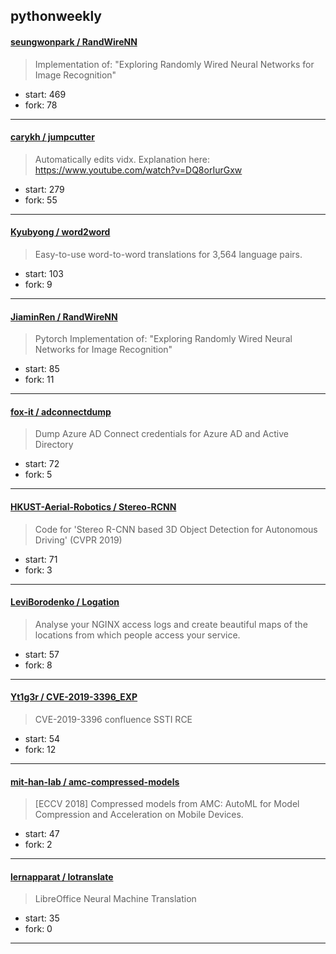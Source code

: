 ## pythonweekly

#### [seungwonpark / RandWireNN](https://github.com/seungwonpark/RandWireNN)

> Implementation of: "Exploring Randomly Wired Neural Networks for Image Recognition"

+ start: 469
+ fork: 78

----


#### [carykh / jumpcutter](https://github.com/carykh/jumpcutter)

> Automatically edits vidx. Explanation here: https://www.youtube.com/watch?v=DQ8orIurGxw

+ start: 279
+ fork: 55

----


#### [Kyubyong / word2word](https://github.com/Kyubyong/word2word)

> Easy-to-use word-to-word translations for 3,564 language pairs.

+ start: 103
+ fork: 9

----


#### [JiaminRen / RandWireNN](https://github.com/JiaminRen/RandWireNN)

> Pytorch Implementation of: "Exploring Randomly Wired Neural Networks for Image Recognition"

+ start: 85
+ fork: 11

----


#### [fox-it / adconnectdump](https://github.com/fox-it/adconnectdump)

> Dump Azure AD Connect credentials for Azure AD and Active Directory

+ start: 72
+ fork: 5

----


#### [HKUST-Aerial-Robotics / Stereo-RCNN](https://github.com/HKUST-Aerial-Robotics/Stereo-RCNN)

> Code for 'Stereo R-CNN based 3D Object Detection for Autonomous Driving' (CVPR 2019)

+ start: 71
+ fork: 3

----


#### [LeviBorodenko / Logation](https://github.com/LeviBorodenko/Logation)

> Analyse your NGINX access logs and create beautiful maps of the locations from which people access your service.

+ start: 57
+ fork: 8

----


#### [Yt1g3r / CVE-2019-3396_EXP](https://github.com/Yt1g3r/CVE-2019-3396_EXP)

> CVE-2019-3396 confluence SSTI RCE

+ start: 54
+ fork: 12

----


#### [mit-han-lab / amc-compressed-models](https://github.com/mit-han-lab/amc-compressed-models)

> [ECCV 2018] Compressed models from AMC: AutoML for Model Compression and Acceleration on Mobile Devices. 

+ start: 47
+ fork: 2

----


#### [lernapparat / lotranslate](https://github.com/lernapparat/lotranslate)

> LibreOffice Neural Machine Translation

+ start: 35
+ fork: 0

----

